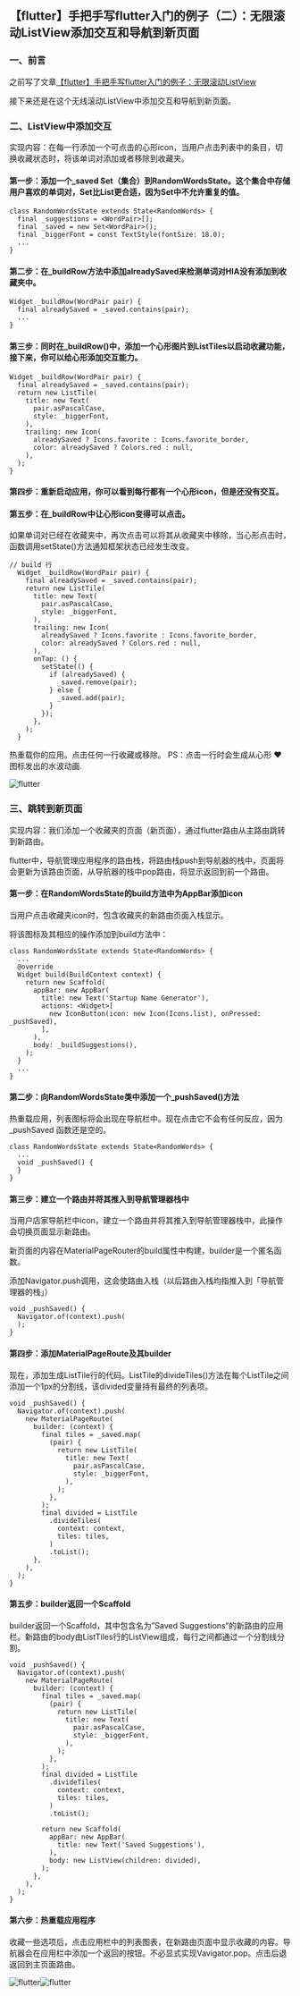 ## 【flutter】手把手写flutter入门的例子（二）：无限滚动ListView添加交互和导航到新页面

### 一、前言
之前写了文章[【flutter】手把手写flutter入门的例子：无限滚动ListView](http://www.chengxinsong.cn/post/99)

接下来还是在这个无线滚动ListView中添加交互和导航到新页面。

### 二、ListView中添加交互
实现内容：在每一行添加一个可点击的心形icon，当用户点击列表中的条目，切换收藏状态时，将该单词对添加或者移除到收藏夹。

#### 第一步：添加一个_saved Set（集合）到RandomWordsState。这个集合中存储用户喜欢的单词对，Set比List更合适，因为Set中不允许重复的值。

```
class RandomWordsState extends State<RandomWords> {
  final _suggestions = <WordPair>[];
  final _saved = new Set<WordPair>();
  final _biggerFont = const TextStyle(fontSize: 18.0);
  ...
}
```

#### 第二步：在_buildRow方法中添加alreadySaved来检测单词对HIA没有添加到收藏夹中。

```
Widget _buildRow(WordPair pair) {
  final alreadySaved = _saved.contains(pair);
  ...
}
```

#### 第三步：同时在_buildRow()中，添加一个心形图片到ListTiles以启动收藏功能，接下来，你可以给心形添加交互能力。

```
Widget _buildRow(WordPair pair) {
  final alreadySaved = _saved.contains(pair);
  return new ListTile(
    title: new Text(
      pair.asPascalCase,
      style: _biggerFont,
    ),
    trailing: new Icon(
      alreadySaved ? Icons.favorite : Icons.favorite_border,
      color: alreadySaved ? Colors.red : null,
    ),
  );
}
```

#### 第四步：重新启动应用，你可以看到每行都有一个心形icon，但是还没有交互。

#### 第五步：在_buildRow中让心形icon变得可以点击。

如果单词对已经在收藏夹中，再次点击可以将其从收藏夹中移除，当心形点击时，函数调用setState()方法通知框架状态已经发生改变。

```
// build 行
  Widget _buildRow(WordPair pair) {
    final alreadySaved = _saved.contains(pair);
    return new ListTile(
      title: new Text(
        pair.asPascalCase,
        style: _biggerFont,
      ),
      trailing: new Icon(
        alreadySaved ? Icons.favorite : Icons.favorite_border,
        color: alreadySaved ? Colors.red : null,
      ),
      onTap: () {
        setState(() {
          if (alreadySaved) {
            _saved.remove(pair);
          } else {
            _saved.add(pair);
          }
        });
      },
    );
  }
```

热重载你的应用。点击任何一行收藏或移除。
PS：点击一行时会生成从心形 ❤️ 图标发出的水波动画.

![flutter](http://static.chengxinsong.cn/image/flutter/flutter_learning4.jpg)


### 三、跳转到新页面
实现内容：我们添加一个收藏夹的页面（新页面），通过flutter路由从主路由跳转到新路由。

flutter中，导航管理应用程序的路由栈，将路由栈push到导航器的栈中，页面将会更新为该路由页面，从导航器的栈中pop路由，将显示返回到前一个路由。

#### 第一步：在RandomWordsState的build方法中为AppBar添加icon
当用户点击收藏夹icon时，包含收藏夹的新路由页面入栈显示。

将该图标及其相应的操作添加到build方法中：

```
class RandomWordsState extends State<RandomWords> {
  ...
  @override
  Widget build(BuildContext context) {
    return new Scaffold(
      appBar: new AppBar(
        title: new Text('Startup Name Generator'),
        actions: <Widget>[
          new IconButton(icon: new Icon(Icons.list), onPressed: _pushSaved),
        ],
      ),
      body: _buildSuggestions(),
    );
  }
  ...
}
```

#### 第二步：向RandomWordsState类中添加一个_pushSaved()方法
热重载应用，列表图标将会出现在导航栏中。现在点击它不会有任何反应，因为 _pushSaved 函数还是空的。
```
class RandomWordsState extends State<RandomWords> {
  ...
  void _pushSaved() {
  }
}
```

#### 第三步：建立一个路由并将其推入到导航管理器栈中
当用户店家导航栏中icon，建立一个路由并将其推入到导航管理器栈中，此操作会切换页面显示新路由。

新页面的内容在MaterialPageRouter的build属性中构建，builder是一个匿名函数。

添加Navigator.push调用，这会使路由入栈（以后路由入栈均指推入到「导航管理器的栈」）

```
void _pushSaved() {
  Navigator.of(context).push(
  );
}
```

#### 第四步：添加MaterialPageRoute及其builder
现在，添加生成ListTile行的代码。ListTile的divideTiles()方法在每个ListTile之间添加一个1px的分割线，该divided变量持有最终的列表项。

```
void _pushSaved() {
  Navigator.of(context).push(
    new MaterialPageRoute(
      builder: (context) {
        final tiles = _saved.map(
          (pair) {
            return new ListTile(
              title: new Text(
                pair.asPascalCase,
                style: _biggerFont,
              ),
            );
          },
        );
        final divided = ListTile
          .divideTiles(
            context: context,
            tiles: tiles,
          )
          .toList();
      },
    ),
  );
}
```

#### 第五步：builder返回一个Scaffold
builder返回一个Scaffold，其中包含名为”Saved Suggestions“的新路由的应用栏。新路由的body由ListTiles行的ListView组成，每行之间都通过一个分割线分割。

```
void _pushSaved() {
  Navigator.of(context).push(
    new MaterialPageRoute(
      builder: (context) {
        final tiles = _saved.map(
          (pair) {
            return new ListTile(
              title: new Text(
                pair.asPascalCase,
                style: _biggerFont,
              ),
            );
          },
        );
        final divided = ListTile
          .divideTiles(
            context: context,
            tiles: tiles,
          )
          .toList();

        return new Scaffold(
          appBar: new AppBar(
            title: new Text('Saved Suggestions'),
          ),
          body: new ListView(children: divided),
        );
      },
    ),
  );
}
```

#### 第六步：热重载应用程序
收藏一些选项后，点击应用栏中的列表图表，在新路由页面中显示收藏的内容。导航器会在应用栏中添加一个返回的按钮。不必显式实现Vavigator.pop。点击后退返回到主页面路由。

![flutter](http://static.chengxinsong.cn/image/flutter/flutter_learning5.jpg)![flutter](http://static.chengxinsong.cn/image/flutter/flutter_learning6.jpg)



